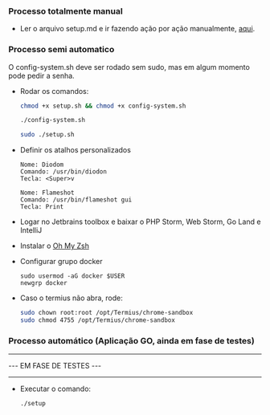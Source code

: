 ### Processo totalmente manual
- Ler o arquivo setup.md e ir fazendo ação por ação manualmente, [aqui](https://github.com/Jhon-Henkel/utils/blob/main/setup.md).

### Processo semi automatico
O config-system.sh deve ser rodado sem sudo, mas em algum momento pode pedir a senha.

- Rodar os comandos:
  ```bash
  chmod +x setup.sh && chmod +x config-system.sh
  ```
  ```bash
  ./config-system.sh
  ```
  ```bash
  sudo ./setup.sh
  ```
- Definir os atalhos personalizados
  ```
  Nome: Diodom
  Comando: /usr/bin/diodon
  Tecla: <Super>v
  ```
  ```
  Nome: Flameshot
  Comando: /usr/bin/flameshot gui
  Tecla: Print
  ```

- Logar no Jetbrains toolbox e baixar o PHP Storm, Web Storm, Go Land e IntelliJ
- Instalar o [Oh My Zsh](https://github.com/Jhon-Henkel/utils/blob/main/setup.md#zsh-and-ho-my-zsh)
- Configurar grupo docker
  ```
  sudo usermod -aG docker $USER
  newgrp docker
  ```
- Caso o termius não abra, rode:
  ```bash
  sudo chown root:root /opt/Termius/chrome-sandbox   
  sudo chmod 4755 /opt/Termius/chrome-sandbox  
  ```
### Processo automático (Aplicação GO, ainda em fase de testes)

---
--- EM FASE DE TESTES ---

---
- Executar o comando:
  ```bash
  ./setup
  ```
